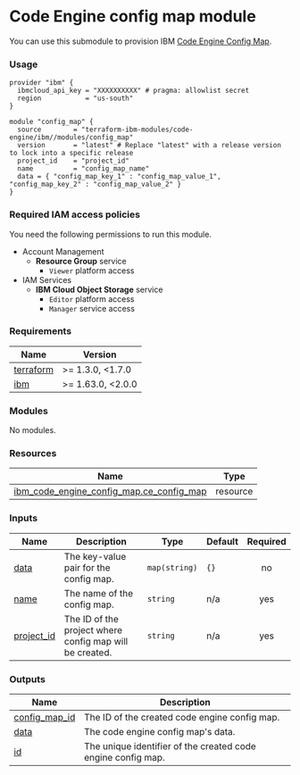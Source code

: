 # Code Engine config map module

You can use this submodule to provision IBM [Code Engine Config Map](https://cloud.ibm.com/docs/codeengine?topic=codeengine-getting-started).


### Usage
```hcl
provider "ibm" {
  ibmcloud_api_key = "XXXXXXXXXX" # pragma: allowlist secret
  region           = "us-south"
}

module "config_map" {
  source        = "terraform-ibm-modules/code-engine/ibm//modules/config_map"
  version       = "latest" # Replace "latest" with a release version to lock into a specific release
  project_id    = "project_id"
  name          = "config_map_name"
  data = { "config_map_key_1" : "config_map_value_1", "config_map_key_2" : "config_map_value_2" }
}
```

### Required IAM access policies

You need the following permissions to run this module.

- Account Management
    - **Resource Group** service
        - `Viewer` platform access
- IAM Services
    - **IBM Cloud Object Storage** service
        - `Editor` platform access
        - `Manager` service access

<!-- BEGINNING OF PRE-COMMIT-TERRAFORM DOCS HOOK -->
### Requirements

| Name | Version |
|------|---------|
| <a name="requirement_terraform"></a> [terraform](#requirement\_terraform) | >= 1.3.0, <1.7.0 |
| <a name="requirement_ibm"></a> [ibm](#requirement\_ibm) | >= 1.63.0, <2.0.0 |

### Modules

No modules.

### Resources

| Name | Type |
|------|------|
| [ibm_code_engine_config_map.ce_config_map](https://registry.terraform.io/providers/ibm-cloud/ibm/latest/docs/resources/code_engine_config_map) | resource |

### Inputs

| Name | Description | Type | Default | Required |
|------|-------------|------|---------|:--------:|
| <a name="input_data"></a> [data](#input\_data) | The key-value pair for the config map. | `map(string)` | `{}` | no |
| <a name="input_name"></a> [name](#input\_name) | The name of the config map. | `string` | n/a | yes |
| <a name="input_project_id"></a> [project\_id](#input\_project\_id) | The ID of the project where config map will be created. | `string` | n/a | yes |

### Outputs

| Name | Description |
|------|-------------|
| <a name="output_config_map_id"></a> [config\_map\_id](#output\_config\_map\_id) | The ID of the created code engine config map. |
| <a name="output_data"></a> [data](#output\_data) | The code engine config map's data. |
| <a name="output_id"></a> [id](#output\_id) | The unique identifier of the created code engine config map. |
<!-- END OF PRE-COMMIT-TERRAFORM DOCS HOOK -->
